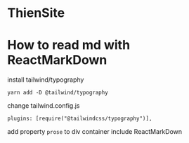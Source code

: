 # ThienSite

# How to read md with ReactMarkDown

install tailwind/typography

`yarn add -D @tailwind/typography`

change tailwind.config.js

`plugins: [require("@tailwindcss/typography")],`

add property `prose` to div container include ReactMarkDown
